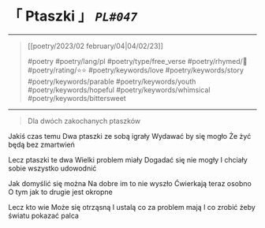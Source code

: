 # &#12300; Ptaszki &#12301; *`PL#047`*

---

> [[poetry/2023/02 february/04|04/02/23]]
> 
> #poetry 
> #poetry/lang/pl 
> #poetry/type/free_verse 
> #poetry/rhymed/🔴 
> #poetry/rating/⭐⭐ 
> #poetry/keywords/love #poetry/keywords/story #poetry/keywords/parable #poetry/keywords/youth #poetry/keywords/hopeful #poetry/keywords/whimsical #poetry/keywords/bittersweet 

---

> Dla dwóch zakochanych ptaszków

Jakiś czas temu
Dwa ptaszki ze sobą igrały
Wydawać by się mogło
Że żyć będą bez zmartwień

Lecz ptaszki te dwa
Wielki problem miały
Dogadać się nie mogły
I chciały sobie wszystko udowodnić

Jak domyślić się można
Na dobre im to nie wyszło
Ćwierkają teraz osobno
O tym jak to drugie jest okropne

Lecz kto wie
Może się otrząsną
I ustalą co za problem mają
I co zrobić żeby światu pokazać palca 